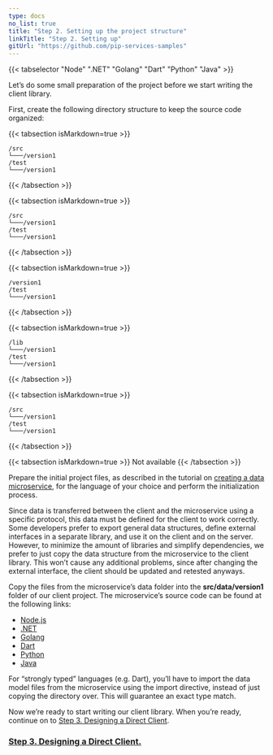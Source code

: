 ```yaml
---
type: docs
no_list: true
title: "Step 2. Setting up the project structure"
linkTitle: "Step 2. Setting up" 
gitUrl: "https://github.com/pip-services-samples"
---
```


{{< tabselector "Node" ".NET" "Golang" "Dart" "Python" "Java" >}}

Let’s do some small preparation of the project before we start writing the client library.

First, create the following directory structure to keep the source code organized:


{{< tabsection isMarkdown=true >}}

```
/src
└───/version1
/test
└───/version1

```
{{< /tabsection >}}

{{< tabsection isMarkdown=true >}}

```
/src
└───/version1
/test
└───/version1
```
{{< /tabsection >}}

{{< tabsection isMarkdown=true >}}

```
/version1
/test
└───/version1
```
{{< /tabsection >}}

{{< tabsection isMarkdown=true >}}

```
/lib
└───/version1
/test
└───/version1
```
{{< /tabsection >}}

{{< tabsection isMarkdown=true >}}

```
/src
└───/version1
/test
└───/version1
```
{{< /tabsection >}}

{{< tabsection isMarkdown=true >}}
Not available
{{< /tabsection >}}


Prepare the initial project files, as described in the tutorial on [creating a data microservice](../../data_microservice), for the language of your choice and perform the initialization process.


Since data is transferred between the client and the microservice using a specific protocol, this data must be defined for the client to work correctly. Some developers prefer to export general data structures, define external interfaces in a separate library, and use it on the client and on the server. However, to minimize the amount of libraries and simplify dependencies, we prefer to just copy the data structure from the microservice to the client library. This won’t cause any additional problems, since after changing the external interface, the client should be updated and retested anyways. 


Copy the files from the microservice’s data folder into the **src/data/version1** folder of our client project. The microservice’s source code can be found at the following links:

- [Node.js](https://github.com/pip-services-samples/service-beacons-nodex/tree/main/src/data/version1)
- [.NET](https://github.com/pip-services-samples/service-beacons-dotnet/tree/master/src/Interface/Data/Version1)
- [Golang](https://github.com/pip-services-samples/service-beacons-gox/tree/main/data/version1)
- [Dart](https://github.com/pip-services-samples/service-beacons-dart/tree/master/lib/src/data/version1)
- [Python](https://github.com/pip-services-samples/service-beacons-python/tree/master/service_beacons_python/data/version1)
- [Java](https://github.com/pip-services-samples/service-beacons-java/tree/master/data-beacons/src/org/pipservices3/beacons/data/version1)


For “strongly typed” languages (e.g. Dart), you’ll have to import the data model files from the microservice using the import directive, instead of just copying the directory over. This will guarantee an exact type match.

Now we’re ready to start writing our client library. When you’re ready, continue on to [Step 3. Designing a Direct Client](../step2).

<span class="hide-title-link">

### [Step 3. Designing a Direct Client.](../step2)

</span>
